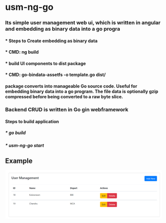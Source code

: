 # usm-ng-go 

### Its simple user management web ui, which is written in angular and  embedding as binary data into a go progra
 ####  * Steps to Create embedding as binary data 
  ####   * CMD: ng build 
  #### * build UI components to dist package 
  ####    * CMD: go-bindata-assetfs -o template.go dist/ ###
   #### package converts  into manageable Go source code. Useful for embedding binary data into a go program. The file data is optionally gzip compressed before being converted to a raw byte slice.

### Backend CRUD is written in Go gin webframework

#### Steps to build application
   ##### * go build
   ##### * usm-ng-go start

## Example
![alt text](https://github.com/kalaiarasan33/usm-ng-go/blob/master/usm.PNG)
